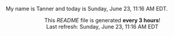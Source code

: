My name is Tanner and today is Sunday, June 23, 11:16 AM EDT.

<p align="center">This <i>README</i> file is generated <b>every 3 hours</b>!</br>Last refresh: Sunday, June 23, 11:16 AM EDT<br /></p>
